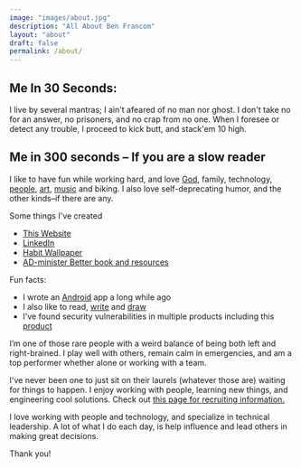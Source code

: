 ```yaml
---
image: "images/about.jpg"
description: "All About Ben Francom"
layout: "about"
draft: false
permalink: /about/
---
```


## Me In 30 Seconds:	

I live by several mantras; I ain't afeared of no man nor ghost. I don't take no for an answer, no prisoners, and no crap from no one. When I foresee or detect any trouble, I proceed to kick butt, and stack'em 10 high.

## Me in 300 seconds – If you are a slow reader
I like to have fun while working hard, and love [God](https://churchofjesuschrist.org), family, technology, [people](https://www.linkedin.com/in/benfrancom/), [art](https://benfran.com/tags/art/), [music](https://benfran.com/tags/music/) and biking. I also love self-deprecating humor, and the other kinds–if there are any. 

Some things I've created
  - [This Website](https://benfran.com)
  - [LinkedIn](https://www.linkedin.com/in/benfrancom/)
  - [Habit Wallpaper](https://habituwall.com)
  - [AD-minister Better book and resources](https://administerbetter.com)

Fun facts: 
  - I wrote an [Android](https://github.com/bfrancom/ClerkCount) app a long while ago
  - I also like to read, [write](https://benfran.com) and [draw](https://benfran.com/tags/comics/)
  - I've found security vulnerabilities in multiple products including this [product](https://en.wikipedia.org/wiki/Skyward)

I’m one of those rare people with a weird balance of being both left and right-brained. I play well with others, remain calm in emergencies, and am a top performer whether alone or working with a team. 

I've never been one to just sit on their laurels (whatever those are) waiting for things to happen. I enjoy working with people, learning new things, and engineering cool solutions. Check out [this page for recruiting information.](/recruiters) 

I love working with people and technology, and specialize in technical leadership. A lot of what I do each day, is help influence and lead others in making great decisions.

Thank you!
